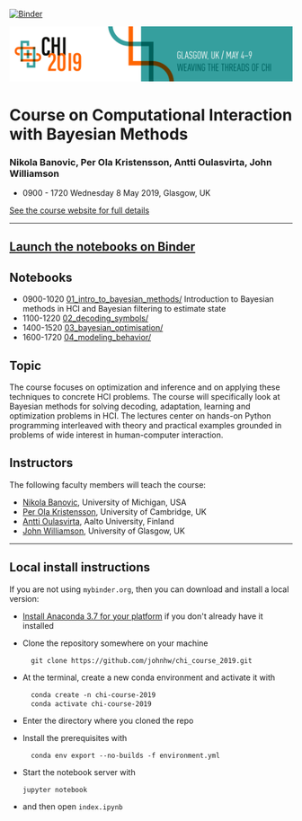 
[![Binder](http://mybinder.org/badge_logo.svg)](http://beta.mybinder.org/v2/gh/johnhw/chi_course_2019/master)

<img src="imgs/chi2019_logo_final.png">

# Course on Computational Interaction with Bayesian Methods
### Nikola Banovic, Per Ola Kristensson, Antti Oulasvirta, John Williamson


* 0900 - 1720 Wednesday 8 May 2019, Glasgow, UK

[See the course website for full details](http://pokristensson.com/chicourse19/)

----

## [Launch the notebooks on Binder](http://beta.mybinder.org/v2/gh/johnhw/chi_course_2019/master)


## Notebooks

* 0900-1020 [01_intro_to_bayesian_methods/](01_intro_to_bayesian_methods/Introduction_to_Bayesian_Methods_in_HCI.ipynb) Introduction to Bayesian methods in HCI and Bayesian filtering to estimate state
* 1100-1220 [02_decoding_symbols/](02_decoding_symbols/DecodingTutorial.ipynb)
* 1400-1520 [03_bayesian_optimisation/](03_bayesian_optimisation/Introduction_to_Bayesian_Optimization_CHI2019.ipynb)
* 1600-1720 [04_modeling_behavior/](04_modeling_behavior/modeling_behavior.ipynb)
    
## Topic
The course focuses on optimization and inference and on applying these techniques to concrete HCI problems. The course will specifically look at Bayesian methods for solving decoding, adaptation, learning and optimization problems in HCI. The lectures center on hands-on Python programming interleaved with theory and practical examples grounded in problems of wide interest in human-computer interaction.

## Instructors
The following faculty members will teach the course:

* [Nikola Banovic](http://www.nikolabanovic.net/), University of Michigan, USA
* [Per Ola Kristensson](http://pokristensson.com/), University of Cambridge, UK
* [Antti Oulasvirta](http://users.comnet.aalto.fi/oulasvir/), Aalto University, Finland
* [John Williamson](http://www.dcs.gla.ac.uk/~jhw/), University of Glasgow, UK    

---

## Local install instructions
If you are not using `mybinder.org`, then you can download and install a local version:

* [Install Anaconda 3.7 for your platform](https://www.anaconda.com/distribution/) if you don't already have it installed

* Clone the repository somewhere on your machine

        git clone https://github.com/johnhw/chi_course_2019.git

* At the terminal, create a new conda environment and activate it with

        conda create -n chi-course-2019
        conda activate chi-course-2019
        
* Enter the directory where you cloned the repo
* Install the prerequisites with 
    
        conda env export --no-builds -f environment.yml
* Start the notebook server with 

      jupyter notebook
    
* and then open `index.ipynb`
